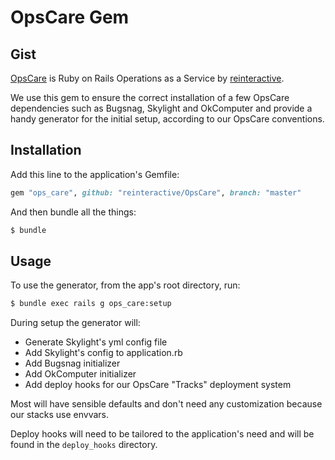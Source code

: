 # OpsCare Gem

## Gist
[OpsCare](https://reinteractive.net/service/ops-care) is Ruby on Rails Operations as a Service by [reinteractive](https://reinteractive.net/).

We use this gem to ensure the correct installation of a few OpsCare dependencies such as Bugsnag, Skylight and OkComputer and provide a handy generator for the initial setup, according to our OpsCare conventions.

## Installation

Add this line to the application's Gemfile:

```ruby
gem "ops_care", github: "reinteractive/OpsCare", branch: "master"
```

And then bundle all the things:

```bash
$ bundle
```

## Usage

To use the generator, from the app's root directory, run:

```bash
$ bundle exec rails g ops_care:setup
```

During setup the generator will:

- Generate Skylight's yml config file
- Add Skylight's config to application.rb
- Add Bugsnag initializer
- Add OkComputer initializer
- Add deploy hooks for our OpsCare "Tracks" deployment system

Most will have sensible defaults and don't need any customization because our stacks use envvars.

Deploy hooks will need to be tailored to the application's need and will be found in the `deploy_hooks` directory.

